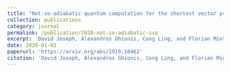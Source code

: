 ```yaml
---
title: "Not-so-adiabatic quantum computation for the shortest vector problem"
collection: publications
category: journal
permalink: /publication/2020-not-so-adiabatic-svp
excerpt: 'David Joseph, Alexandros Ghionis, Cong Ling, and Florian Mintert. Physical Review Research, Vol. 2, 013361, 2020.'
date: 2020-01-01
paperurl: 'https://arxiv.org/abs/1910.10462'
citation: 'David Joseph, Alexandros Ghionis, Cong Ling, and Florian Mintert. "Not-so-adiabatic quantum computation for the shortest vector problem." <i>Physical Review Research</i>, Vol. 2, 013361, 2020.'
---
```

